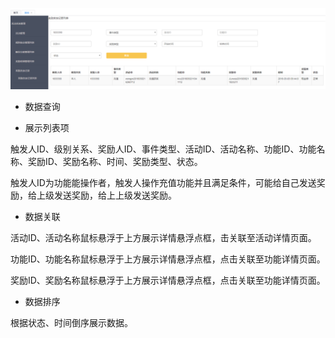 ![](/assets/Q1111.png)

* 数据查询



* 展示列表项

触发人ID、级别关系、奖励人ID、事件类型、活动ID、活动名称、功能ID、功能名称、奖励ID、奖励名称、时间、奖励类型、状态。

触发人ID为功能能操作者，触发人操作充值功能并且满足条件，可能给自己发送奖励，给上级发送奖励，给上上级发送奖励。

* 数据关联

活动ID、活动名称鼠标悬浮于上方展示详情悬浮点框，击关联至活动详情页面。

功能ID、功能名称鼠标悬浮于上方展示详情悬浮点框，点击关联至功能详情页面。

奖励ID、奖励名称鼠标悬浮于上方展示详情悬浮点框，点击关联至功能详情页面。

* 数据排序

根据状态、时间倒序展示数据。

